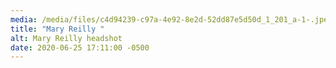 ```yaml
---
media: /media/files/c4d94239-c97a-4e92-8e2d-52dd87e5d50d_1_201_a-1-.jpeg
title: "Mary Reilly "
alt: Mary Reilly headshot
date: 2020-06-25 17:11:00 -0500
---
```

